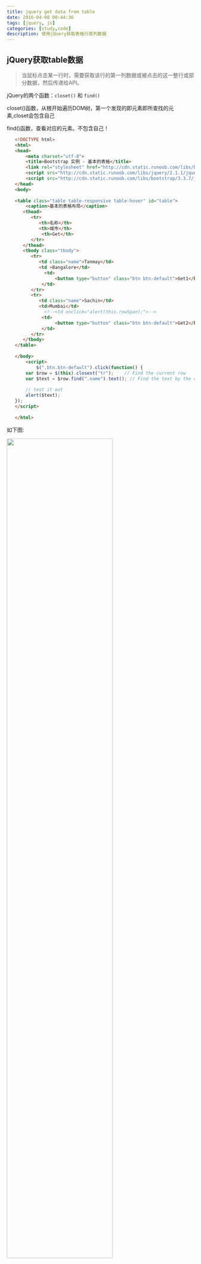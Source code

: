 ```yaml
---
title: jquery get data from table
date: 2016-04-08 00:44:36
tags: [jquery, js]
categories: [study,code]
description: 使用jQuery获取表格行首列数据
---
```


## jQuery获取table数据

> 当鼠标点击某一行时，需要获取该行的第一列数据或被点击的这一整行或部分数据，然后传递给API。

jQuery的两个函数：`closet()` 和 `find()`

 closet()函数，从根开始遍历DOM树，第一个发现的即元素即所查找的元素,closet会包含自己

 find()函数，查看对应的元素。不包含自己！

 ```html
 	<!DOCTYPE html>
	<html>
	<head>
		<meta charset="utf-8"> 
		<title>Bootstrap 实例 - 基本的表格</title>
		<link rel="stylesheet" href="http://cdn.static.runoob.com/libs/bootstrap/3.3.7/css/bootstrap.min.css">  
		<script src="http://cdn.static.runoob.com/libs/jquery/2.1.1/jquery.min.js"></script>
		<script src="http://cdn.static.runoob.com/libs/bootstrap/3.3.7/js/bootstrap.min.js"></script>
	</head>
	<body>
	
	<table class="table table-responsive table-hover" id="table">
		<caption>基本的表格布局</caption>
	   <thead>
	      <tr>
	         <th>名称</th>
	         <th>城市</th>
			  <th>Get</th>
	      </tr>
	   </thead>
	   <tbody class="tbody">
	      <tr>
	         <td class="name">Tanmay</td>
	         <td >Bangalore</td>
			   <td>
				   <button type="button" class="btn btn-default">Get1</button>
			  </td>
	      </tr>
	      <tr>
	         <td class="name">Sachin</td>
	         <td>Mumbai</td>
			   <!--<td onclick="alert(this.rowSpan);">-->
			  <td>
				   <button type="button" class="btn btn-default">Get2</button>
			  </td>
	      </tr>
	   </tbody>
	</table>
	
	</body>
		<script>
			$(".btn.btn-default").click(function() {
	    var $row = $(this).closest("tr");    // Find the current row
	    var $text = $row.find(".name").text(); // Find the text by the className
	    
	    // test it out
	    alert($text);
	});
	</script>
		
	</html>
 ```

 如下图:

 <div>
 <img src="http://oluzh4sa6.bkt.clouddn.com/GitHubPages/article/table-test.png" width="75%"/>
 </div>


关于HTMLTableCellElement 参考

> https://developer.mozilla.org/en-US/docs/Web/API/HTMLTableCellElement

从这些API只能获取一些基本信息，通常都用不到(比如 rowSpan, colSpan, cellIndex)

其它参考： <a href="http://stackoverflow.com/questions/14460421/jquery-get-the-contents-of-a-table-row-with-a-button-click" target="_blank"> Stack Overflow </a>